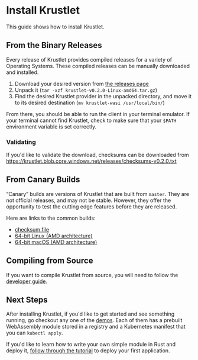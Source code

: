 # Install Krustlet

This guide shows how to install Krustlet.

## From the Binary Releases

Every release of Krustlet provides compiled releases for a variety of Operating Systems. These
compiled releases can be manually downloaded and installed.

1. Download your desired version from [the releases
   page](https://github.com/deislabs/krustlet/releases)
1. Unpack it (`tar -xzf krustlet-v0.2.0-Linux-amd64.tar.gz`)
1. Find the desired Krustlet provider in the unpacked directory, and move it to its desired
   destination (`mv krustlet-wasi /usr/local/bin/`)

From there, you should be able to run the client in your terminal emulator. If your terminal cannot
find Krustlet, check to make sure that your `$PATH` environment variable is set correctly.

### Validating
If you'd like to validate the download, checksums can be downloaded from
https://krustlet.blob.core.windows.net/releases/checksums-v0.2.0.txt

## From Canary Builds

“Canary” builds are versions of Krustlet that are built from `master`. They are not official
releases, and may not be stable. However, they offer the opportunity to test the cutting edge
features before they are released.

Here are links to the common builds:

- [checksum file](https://krustlet.blob.core.windows.net/releases/checksums-canary.txt)
- [64-bit Linux (AMD
  architecture)](https://krustlet.blob.core.windows.net/releases/krustlet-canary-linux-amd64.tar.gz)
- [64-bit macOS (AMD
  architecture)](https://krustlet.blob.core.windows.net/releases/krustlet-canary-macos-amd64.tar.gz)

## Compiling from Source

If you want to compile Krustlet from source, you will need to follow the [developer
guide](../community/developers.md).

## Next Steps

After installing Krustlet, if you'd like to get started and see something running, go checkout any
one of the [demos](../../demos). Each of them has a prebuilt WebAssembly module stored in a registry
and a Kubernetes manifest that you can `kubectl apply`.

If you'd like to learn how to write your own simple module in Rust and deploy it, [follow through
the tutorial](tutorial01.md) to deploy your first application.
